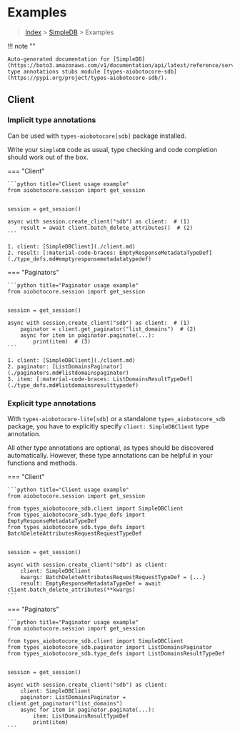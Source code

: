 # Examples

> [Index](../README.md) > [SimpleDB](./README.md) > Examples

!!! note ""

    Auto-generated documentation for [SimpleDB](https://boto3.amazonaws.com/v1/documentation/api/latest/reference/services/sdb.html#SimpleDB)
    type annotations stubs module [types-aiobotocore-sdb](https://pypi.org/project/types-aiobotocore-sdb/).

## Client

### Implicit type annotations

Can be used with `types-aiobotocore[sdb]` package installed.

Write your `SimpleDB` code as usual,
type checking and code completion should work out of the box.



=== "Client"

    ```python title="Client usage example"
    from aiobotocore.session import get_session


    session = get_session()

    async with session.create_client("sdb") as client:  # (1)
        result = await client.batch_delete_attributes()  # (2)
    ```

    1. client: [SimpleDBClient](./client.md)
    2. result: [:material-code-braces: EmptyResponseMetadataTypeDef](./type_defs.md#emptyresponsemetadatatypedef) 



=== "Paginators"

    ```python title="Paginator usage example"
    from aiobotocore.session import get_session


    session = get_session()

    async with session.create_client("sdb") as client:  # (1)
        paginator = client.get_paginator("list_domains")  # (2)
        async for item in paginator.paginate(...):
            print(item)  # (3)
    ```

    1. client: [SimpleDBClient](./client.md)
    2. paginator: [ListDomainsPaginator](./paginators.md#listdomainspaginator)
    3. item: [:material-code-braces: ListDomainsResultTypeDef](./type_defs.md#listdomainsresulttypedef) 




### Explicit type annotations

With `types-aiobotocore-lite[sdb]`
or a standalone `types_aiobotocore_sdb` package, you have to explicitly specify
`client: SimpleDBClient` type annotation.

All other type annotations are optional, as types should be discovered automatically.
However, these type annotations can be helpful in your functions and methods.


=== "Client"

    ```python title="Client usage example"
    from aiobotocore.session import get_session

    from types_aiobotocore_sdb.client import SimpleDBClient
    from types_aiobotocore_sdb.type_defs import EmptyResponseMetadataTypeDef
    from types_aiobotocore_sdb.type_defs import BatchDeleteAttributesRequestRequestTypeDef


    session = get_session()

    async with session.create_client("sdb") as client:
        client: SimpleDBClient
        kwargs: BatchDeleteAttributesRequestRequestTypeDef = {...}
        result: EmptyResponseMetadataTypeDef = await client.batch_delete_attributes(**kwargs)
    ```



=== "Paginators"

    ```python title="Paginator usage example"
    from aiobotocore.session import get_session

    from types_aiobotocore_sdb.client import SimpleDBClient
    from types_aiobotocore_sdb.paginator import ListDomainsPaginator
    from types_aiobotocore_sdb.type_defs import ListDomainsResultTypeDef


    session = get_session()

    async with session.create_client("sdb") as client:
        client: SimpleDBClient
        paginator: ListDomainsPaginator = client.get_paginator("list_domains")
        async for item in paginator.paginate(...):
            item: ListDomainsResultTypeDef
            print(item)
    ```


